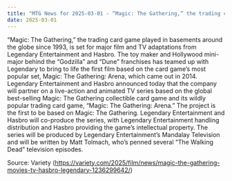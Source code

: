 ```yaml
---
title: "MTG News for 2025-03-01 - “Magic: The Gathering,” the trading card game play..."
date: 2025-03-01
---
```


“Magic: The Gathering,” the trading card game played in basements around the globe since 1993, is set for major film and TV adaptations from Legendary Entertainment and Hasbro. The toy maker and Hollywood mini-major behind the “Godzilla” and “Dune” franchises has teamed up with Legendary to bring to life the first film based on the card game’s most popular set, Magic: The Gathering: Arena, which came out in 2014. Legendary Entertainment and Hasbro announced today that the company will partner on a live-action and animated TV series based on the global best-selling Magic: The Gathering collectible card game and its wildly popular trading card game, “Magic: The Gathering: Arena.” The project is the first to be based on Magic: The Gathering. Legendary Entertainment and Hasbro will co-produce the series, with Legendary Entertainment handling distribution and Hasbro providing the game’s intellectual property. The series will be produced by Legendary Entertainment’s Mandalay Television and will be written by Matt Tolmach, who’s penned several “The Walking Dead” television episodes.

Source: Variety (https://variety.com/2025/film/news/magic-the-gathering-movies-tv-hasbro-legendary-1236299642/)
